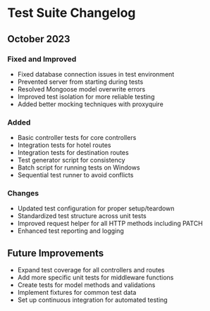 # Test Suite Changelog

## October 2023

### Fixed and Improved
- Fixed database connection issues in test environment
- Prevented server from starting during tests
- Resolved Mongoose model overwrite errors
- Improved test isolation for more reliable testing
- Added better mocking techniques with proxyquire

### Added
- Basic controller tests for core controllers
- Integration tests for hotel routes
- Integration tests for destination routes
- Test generator script for consistency
- Batch script for running tests on Windows
- Sequential test runner to avoid conflicts

### Changes
- Updated test configuration for proper setup/teardown
- Standardized test structure across unit tests
- Improved request helper for all HTTP methods including PATCH
- Enhanced test reporting and logging

## Future Improvements
- Expand test coverage for all controllers and routes
- Add more specific unit tests for middleware functions
- Create tests for model methods and validations
- Implement fixtures for common test data
- Set up continuous integration for automated testing 
